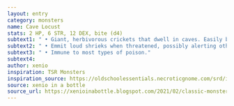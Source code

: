 ```yaml
---
layout: entry 
category: monsters
name: Cave Locust
stats: 2 HP, 6 STR, 12 DEX, bite (d4)
subtext1: " • Giant, herbivorous crickets that dwell in caves. Easily blend into stone due to their natural coloration."
subtext2: " • Emmit loud shrieks when threatened, possibly alerting other nearby creatures."
subtext3: " • Immune to most types of poison."
subtext4: 
author: xenio
inspiration: TSR Monsters
inspiration_source: https://oldschoolessentials.necroticgnome.com/srd/index.php/Monster_Descriptions
source: xenio in a bottle
source_url: https://xenioinabottle.blogspot.com/2021/02/classic-monsters-for-cairnito-part-1.html
---
```

